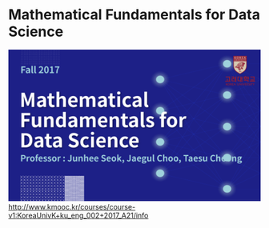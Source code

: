 # Mathematical Fundamentals for Data Science

![title.png](images/title.png)        
http://www.kmooc.kr/courses/course-v1:KoreaUnivK+ku_eng_002+2017_A21/info
